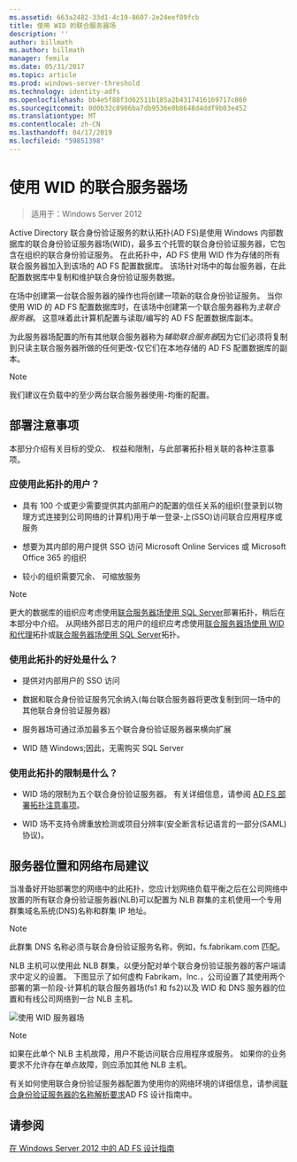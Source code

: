 ```yaml
---
ms.assetid: 663a2482-33d1-4c19-8607-2e24eef89fcb
title: 使用 WID 的联合服务器场
description: ''
author: billmath
ms.author: billmath
manager: femila
ms.date: 05/31/2017
ms.topic: article
ms.prod: windows-server-threshold
ms.technology: identity-adfs
ms.openlocfilehash: bb4e5f88f3d62511b185a2b4317416169717c860
ms.sourcegitcommit: 0d0b32c8986ba7db9536e0b8648d4ddf9b03e452
ms.translationtype: MT
ms.contentlocale: zh-CN
ms.lasthandoff: 04/17/2019
ms.locfileid: "59851398"
---
```

# <a name="federation-server-farm-using-wid"></a>使用 WID 的联合服务器场

>适用于：Windows Server 2012

Active Directory 联合身份验证服务的默认拓扑\(AD FS\)是使用 Windows 内部数据库的联合身份验证服务器场\(WID\)，最多五个托管的联合身份验证服务器，它包含在组织的联合身份验证服务。 在此拓扑中，AD FS 使用 WID 作为存储的所有联合服务器加入到该场的 AD FS 配置数据库。 该场针对场中的每台服务器，在此配置数据库中复制和维护联合身份验证服务数据。  
  
在场中创建第一台联合服务器的操作也将创建一项新的联合身份验证服务。 当你使用 WID 的 AD FS 配置数据库时，在该场中创建第一个联合服务器称为*主联合服务器*。 这意味着此计算机配置与读取\/编写的 AD FS 配置数据库副本。  
  
为此服务器场配置的所有其他联合服务器称为*辅助联合服务器*因为它们必须将复制到只读主联合服务器所做的任何更改\-仅它们在本地存储的 AD FS 配置数据库的副本。  
  
> [!NOTE]  
> 我们建议在负载中的至少两台联合服务器使用\-均衡的配置。  
  
## <a name="deployment-considerations"></a>部署注意事项  
本部分介绍有关目标的受众、 权益和限制，与此部署拓扑相关联的各种注意事项。  
  
### <a name="who-should-use-this-topology"></a>应使用此拓扑的用户？  
  
-   具有 100 个或更少需要提供其内部用户的配置的信任关系的组织\(登录到以物理方式连接到公司网络的计算机\)用于单一登录\-上\(SSO\)访问联合应用程序或服务  
  
-   想要为其内部的用户提供 SSO 访问 Microsoft Online Services 或 Microsoft Office 365 的组织  
  
-   较小的组织需要冗余、 可缩放服务  
  
> [!NOTE]  
> 更大的数据库的组织应考虑使用[联合服务器场使用 SQL Server](Federation-Server-Farm-Using-SQL-Server.md)部署拓扑，稍后在本部分中介绍。 从网络外部日志的用户的组织应考虑使用[联合服务器场使用 WID 和代理](Federation-Server-Farm-Using-WID-and-Proxies.md)拓扑或[联合服务器场使用 SQL Server](Federation-Server-Farm-Using-SQL-Server.md)拓扑。  
  
### <a name="what-are-the-benefits-of-using-this-topology"></a>使用此拓扑的好处是什么？  
  
-   提供对内部用户的 SSO 访问  
  
-   数据和联合身份验证服务冗余纳入\(每台联合服务器将更改复制到同一场中的其他联合身份验证服务器\)  
  
-   服务器场可通过添加最多五个联合身份验证服务器来横向扩展  
  
-   WID 随 Windows;因此，无需购买 SQL Server  
  
### <a name="what-are-the-limitations-of-using-this-topology"></a>使用此拓扑的限制是什么？  
  
-   WID 场的限制为五个联合身份验证服务器。 有关详细信息，请参阅 [AD FS 部署拓扑注意事项](AD-FS-Deployment-Topology-Considerations.md)。  
  
-   WID 场不支持令牌重放检测或项目分辨率\(安全断言标记语言的一部分\(SAML\)协议\)。  
  
## <a name="server-placement-and-network-layout-recommendations"></a>服务器位置和网络布局建议  
当准备好开始部署您的网络中的此拓扑，您应计划网络负载平衡之后在公司网络中放置的所有联合身份验证服务器\(NLB\)可以配置为 NLB 群集的主机使用一个专用群集域名系统\(DNS\)名称和群集 IP 地址。  
  
> [!NOTE]  
> 此群集 DNS 名称必须与联合身份验证服务名称，例如，fs.fabrikam.com 匹配。  
  
NLB 主机可以使用此 NLB 群集，以便分配对单个联合身份验证服务器的客户端请求中定义的设置。 下图显示了如何虚构 Fabrikam，Inc.，公司设置了其使用两个部署的第一阶段\-计算机的联合服务器场\(fs1 和 fs2\)以及 WID 和 DNS 服务器的位置和有线公司网络到一台 NLB 主机。  
  
![使用 WID 服务器场](media/FarmWID.gif)  
  
> [!NOTE]  
> 如果在此单个 NLB 主机故障，用户不能访问联合应用程序或服务。 如果你的业务要求不允许存在单点故障，则应添加其他 NLB 主机。  
  
有关如何使用联合身份验证服务器配置为使用你的网络环境的详细信息，请参阅[联合身份验证服务器的名称解析要求](Name-Resolution-Requirements-for-Federation-Servers.md)AD FS 设计指南中。  
  
## <a name="see-also"></a>请参阅
[在 Windows Server 2012 中的 AD FS 设计指南](AD-FS-Design-Guide-in-Windows-Server-2012.md)
